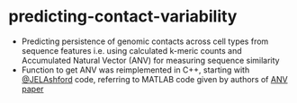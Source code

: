 # predicting-contact-variability

- Predicting persistence of genomic contacts across cell types from sequence features i.e. using calculated k-meric counts and Accumulated Natural Vector (ANV) for measuring sequence similarity
- Function to get ANV was reimplemented in C++, starting with [@JELAshford](https://github.com/JELAshford) code, referring to MATLAB code given by authors of [ANV paper](https://www.frontiersin.org/journals/genetics/articles/10.3389/fgene.2019.00234/full)
